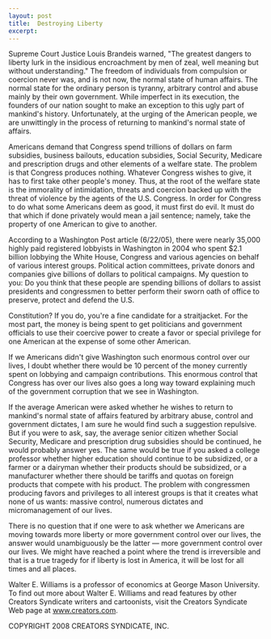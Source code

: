 ```yaml
---
layout: post
title:  Destroying Liberty
excerpt:
---
```


Supreme Court Justice Louis Brandeis warned, "The greatest dangers to liberty lurk in the insidious encroachment by men of zeal, well meaning but without understanding." The freedom of individuals from compulsion or coercion never was, and is not now, the normal state of human affairs. The normal state for the ordinary person is tyranny, arbitrary control and abuse mainly by their own government. While imperfect in its execution, the founders of our nation sought to make an exception to this ugly part of mankind's history. Unfortunately, at the urging of the American people, we are unwittingly in the process of returning to mankind's normal state of affairs.

Americans demand that Congress spend trillions of dollars on farm subsidies, business bailouts, education subsidies, Social Security, Medicare and prescription drugs and other elements of a welfare state. The problem is that Congress produces nothing. Whatever Congress wishes to give, it has to first take other people's money. Thus, at the root of the welfare state is the immorality of intimidation, threats and coercion backed up with the threat of violence by the agents of the U.S. Congress. In order for Congress to do what some Americans deem as good, it must first do evil. It must do that which if done privately would mean a jail sentence; namely, take the property of one American to give to another.

According to a Washington Post article (6/22/05), there were nearly 35,000 highly paid registered lobbyists in Washington in 2004 who spent $2.1 billion lobbying the White House, Congress and various agencies on behalf of various interest groups. Political action committees, private donors and companies give billions of dollars to political campaigns. My question to you: Do you think that these people are spending billions of dollars to assist presidents and congressmen to better perform their sworn oath of office to preserve, protect and defend the U.S.

 Constitution? If you do, you're a fine candidate for a straitjacket. For the most part, the money is being spent to get politicians and government officials to use their coercive power to create a favor or special privilege for one American at the expense of some other American.

If we Americans didn't give Washington such enormous control over our lives, I doubt whether there would be 10 percent of the money currently spent on lobbying and campaign contributions. This enormous control that Congress has over our lives also goes a long way toward explaining much of the government corruption that we see in Washington.

If the average American were asked whether he wishes to return to mankind's normal state of affairs featured by arbitrary abuse, control and government dictates, I am sure he would find such a suggestion repulsive. But if you were to ask, say, the average senior citizen whether Social Security, Medicare and prescription drug subsidies should be continued, he would probably answer yes. The same would be true if you asked a college professor whether higher education should continue to be subsidized, or a farmer or a dairyman whether their products should be subsidized, or a manufacturer whether there should be tariffs and quotas on foreign products that compete with his product. The problem with congressmen producing favors and privileges to all interest groups is that it creates what none of us wants: massive control, numerous dictates and micromanagement of our lives.

There is no question that if one were to ask whether we Americans are moving towards more liberty or more government control over our lives, the answer would unambiguously be the latter — more government control over our lives. We might have reached a point where the trend is irreversible and that is a true tragedy for if liberty is lost in America, it will be lost for all times and all places.

Walter E. Williams is a professor of economics at George Mason University. To find out more about Walter E. Williams and read features by other Creators Syndicate writers and cartoonists, visit the Creators Syndicate Web page at www.creators.com.

COPYRIGHT 2008 CREATORS SYNDICATE, INC.
